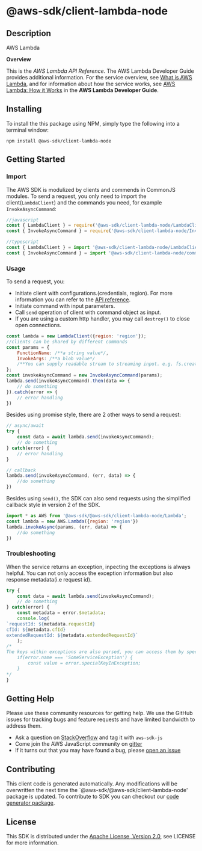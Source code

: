 # @aws-sdk/client-lambda-node

## Description

<fullname>AWS Lambda</fullname> <p> <b>Overview</b> </p> <p>This is the <i>AWS Lambda API Reference</i>. The AWS Lambda Developer Guide provides additional information. For the service overview, see <a href="http://docs.aws.amazon.com/lambda/latest/dg/welcome.html">What is AWS Lambda</a>, and for information about how the service works, see <a href="http://docs.aws.amazon.com/lambda/latest/dg/lambda-introduction.html">AWS Lambda: How it Works</a> in the <b>AWS Lambda Developer Guide</b>.</p>

## Installing

To install the this package using NPM, simply type the following into a terminal window: 

```
npm install @aws-sdk/client-lambda-node
```

## Getting Started

### Import

The AWS SDK is modulized by clients and commends in CommonJS modules. To send a request, you only need to import the client(`LambdaClient`) and the commands you need, for example `InvokeAsyncCommand`:

```javascript
//javascript
const { LambdaClient } = require('@aws-sdk/client-lambda-node/LambdaClient');
const { InvokeAsyncCommand } = require('@aws-sdk/client-lambda-node/InvokeAsyncCommand');
```

```javascript
//typescript
const { LambdaClient } = import '@aws-sdk/client-lambda-node/LambdaClient';
const { InvokeAsyncCommand } = import '@aws-sdk/client-lambda-node/commands/InvokeAsyncCommand';
```

### Usage

To send a request, you:

* Initiate client with configurations.(credentials, region). For more information you can refer to the [API reference][].
* Initiate command with input parameters.
* Call `send` operation of client with command object as input.
* If you are using a custom http handler, you may call `destroy()` to close open connections. 

```javascript
const lambda = new LambdaClient({region: 'region'});
//clients can be shared by different commands
const params = {
    FunctionName: /**a string value*/,
    InvokeArgs: /**a blob value*/
    /**You can supply readable stream to streaming input. e.g. fs.createReadStream(file) */,
};
const invokeAsyncCommand = new InvokeAsyncCommand(params);
lambda.send(invokeAsyncCommand).then(data => {
    // do something
}).catch(error => {
    // error handling
})
```

Besides using promise style, there are 2 other ways to send a request:

```javascript
// async/await
try {
    const data = await lambda.send(invokeAsyncCommand);
    // do something
} catch(error) {
    // error handling
}
```

```javascript
// callback
lambda.send(invokeAsyncCommand, (err, data) => {
    //do something
})
```
 
Besides using `send()`, the SDK can also send requests using the simplified callback style in version 2 of the SDK.

```javascript
import * as AWS from '@aws-sdk/@aws-sdk/client-lambda-node/Lambda';
const lambda = new AWS.Lambda({region: 'region'})
lambda.invokeAsync(params, (err, data) => {
    //do something
})

```

### Troubleshooting 

When the service returns an exception, inpecting the exceptions is always helpful. You can not only access the exception information but also response metadata(i.e request id).

```javascript
try {
    const data = await lambda.send(invokeAsyncCommand);
    // do something
} catch(error) {
    const metadata = error.$metadata;
    console.log(
`requestId: ${metadata.requestId}
cfId: ${metadata.cfId}
extendedRequestId: ${metadata.extendedRequestId}`
    );
/*
The keys within exceptions are also parsed, you can access them by specifying exception names like below:
    if(error.name === 'SomeServiceException') {
        const value = error.specialKeyInException;
    }
*/
}
```

## Getting Help

Please use these community resources for getting help. We use the GitHub issues for tracking bugs and feature requests and have limited bandwidth to address them.

 * Ask a question on [StackOverflow](https://stackoverflow.com/) and tag it with `aws-sdk-js`
 * Come join the AWS JavaScript community on [gitter](https://gitter.im/aws/aws-sdk-js-v3)
 * If it turns out that you may have found a bug, please [open an issue](https://github.com/aws/aws-sdk-js-v3/issues)

## Contributing
 
This client code is generated automatically. Any modifications will be overwritten the next time the `@aws-sdk/@aws-sdk/client-lambda-node' package is updated. To contribute to SDK you can checkout our [code generator package][].

## License

This SDK is distributed under the
[Apache License, Version 2.0](http://www.apache.org/licenses/LICENSE-2.0),
see LICENSE for more information.

[code generator package]: https://github.com/aws/aws-sdk-js-v3/tree/master/packages/service-types-generator

[API reference]: https://docs.aws.amazon.com/AWSJavaScriptSDK/latest/
